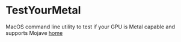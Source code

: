 # TestYourMetal
MacOS command line utility to test if your GPU is Metal capable and supports Mojave
[home](http://www.mazookie.com)
